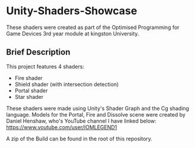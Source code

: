 # Unity-Shaders-Showcase

These shaders were created as part of the Optimised Programming for Game Devices 3rd year module at kingston University.

## Brief Description

This project features 4 shaders:
- Fire shader
- Shield shader (with intersection detection)
- Portal shader
- Star shader

These shaders were made using Unity's Shader Graph and the Cg shading language. 
Models for the Portal, Fire and Dissolve scene were created by Daniel Henshaw, who's YouTube channel I have linked below:
https://www.youtube.com/user/IOMLEGEND1

A zip of the Build can be found in the root of this repository.
